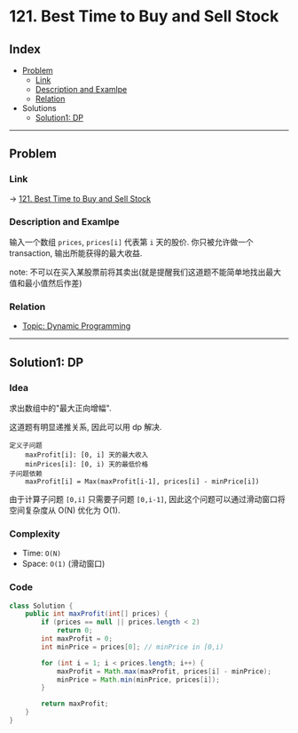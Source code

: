 # 121. Best Time to Buy and Sell Stock

## Index

- [Problem](#problem)
  - [Link](#Link)
  - [Description and Examlpe](#description-and-examlpe)
  - [Relation](#relation)
- Solutions
  - [Solution1: DP](#solution1-dp)

----

## Problem

### Link

-> [121. Best Time to Buy and Sell Stock][1]

### Description and Examlpe

输入一个数组 `prices`, `prices[i]` 代表第 `i` 天的股价. 你只被允许做一个 transaction, 输出所能获得的最大收益.

note: 不可以在买入某股票前将其卖出(就是提醒我们这道题不能简单地找出最大值和最小值然后作差)

### Relation

- [Topic: Dynamic Programming][2]

----

## Solution1: DP

### Idea

求出数组中的"最大正向增幅".

这道题有明显递推关系, 因此可以用 dp 解决.

```nohighlight
定义子问题
    maxProfit[i]: [0, i] 天的最大收入
    minPrices[i]: [0, i) 天的最低价格
子问题依赖
    maxProfit[i] = Max(maxProfit[i-1], prices[i] - minPrice[i])
```

由于计算子问题 `[0,i]` 只需要子问题 `[0,i-1]`, 因此这个问题可以通过滑动窗口将空间复杂度从 O(N) 优化为 O(1).

### Complexity

- Time: `O(N)`
- Space: `O(1)` (滑动窗口)

### Code

```java
class Solution {
    public int maxProfit(int[] prices) {
        if (prices == null || prices.length < 2)
            return 0;
        int maxProfit = 0;
        int minPrice = prices[0]; // minPrice in [0,i)

        for (int i = 1; i < prices.length; i++) {
            maxProfit = Math.max(maxProfit, prices[i] - minPrice);
            minPrice = Math.min(minPrice, prices[i]);
        }

        return maxProfit;
    }
}
```

[1]: https://leetcode.com/problems/best-time-to-buy-and-sell-stock/
[2]: ../topics/dynamic-programming.md
